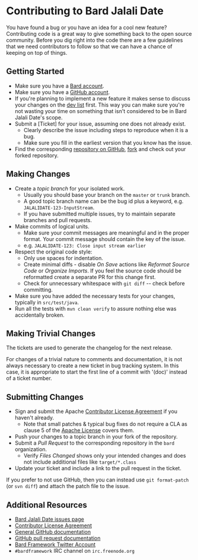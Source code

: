 Contributing to Bard Jalali Date
======================

You have found a bug or you have an idea for a cool new feature? Contributing code is a great way to give something back to
the open source community. Before you dig right into the code there are a few guidelines that we need contributors to
follow so that we can have a chance of keeping on top of things.

Getting Started
---------------

+ Make sure you have a [Bard account](https://issues.bardframework.org).
+ Make sure you have a [GitHub account](https://github.com/signup/free).
+ If you're planning to implement a new feature it makes sense to discuss your changes on the [dev list](https://bardframework.org/mail-lists.html) first. This way you can make sure you're not wasting your time on something that isn't considered to be in Bard Jalali Date's scope.
+ Submit a [Ticket] for your issue, assuming one does not already exist.
  + Clearly describe the issue including steps to reproduce when it is a bug.
  + Make sure you fill in the earliest version that you know has the issue.
+ Find the corresponding [repository on GitHub](https://github.com/bardframework?tab=repositories&q=jalali),
[fork](https://help.github.com/articles/fork-a-repo/) and check out your forked repository.

Making Changes
--------------

+ Create a _topic branch_ for your isolated work.
  * Usually you should base your branch on the `master` or `trunk` branch.
  * A good topic branch name can be the bug id plus a keyword, e.g. `JALALIDATE-123-InputStream`.
  * If you have submitted multiple issues, try to maintain separate branches and pull requests.
+ Make commits of logical units.
  * Make sure your commit messages are meaningful and in the proper format. Your commit message should contain the key of the issue.
  * e.g. `JALALIDATE-123: Close input stream earlier`
+ Respect the original code style:
  + Only use spaces for indentation.
  + Create minimal diffs - disable _On Save_ actions like _Reformat Source Code_ or _Organize Imports_. If you feel the source code should be reformatted create a separate PR for this change first.
  + Check for unnecessary whitespace with `git diff` -- check before committing.
+ Make sure you have added the necessary tests for your changes, typically in `src/test/java`.
+ Run all the tests with `mvn clean verify` to assure nothing else was accidentally broken.

Making Trivial Changes
----------------------

The tickets are used to generate the changelog for the next release.

For changes of a trivial nature to comments and documentation, it is not always necessary to create a new ticket in bug tracking system.
In this case, it is appropriate to start the first line of a commit with '(doc)' instead of a ticket number.


Submitting Changes
------------------

+ Sign and submit the Apache [Contributor License Agreement][cla] if you haven't already.
  * Note that small patches & typical bug fixes do not require a CLA as
    clause 5 of the [Apache License](https://www.apache.org/licenses/LICENSE-2.0.html#contributions)
    covers them.
+ Push your changes to a topic branch in your fork of the repository.
+ Submit a _Pull Request_ to the corresponding repository in the `bard` organization.
  * Verify _Files Changed_ shows only your intended changes and does not
  include additional files like `target/*.class`
+ Update your ticket and include a link to the pull request in the ticket.

If you prefer to not use GitHub, then you can instead use
`git format-patch` (or `svn diff`) and attach the patch file to the issue.


Additional Resources
--------------------

+ [Bard Jalali Date issues page][issues]
+ [Contributor License Agreement][cla]
+ [General GitHub documentation](https://help.github.com/)
+ [GitHub pull request documentation](https://help.github.com/articles/creating-a-pull-request/)
+ [Bard Framework Twitter Account](https://twitter.com/BardFramework)
+ `#bardframework` IRC channel on `irc.freenode.org`

[cla]:https://www.apache.org/licenses/contributor-agreements.html#clas
[issues]:https://issues.bardframework.org/browse/JALALIDATE
